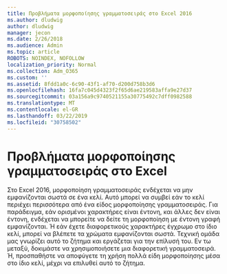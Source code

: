 ```yaml
---
title: Προβλήματα μορφοποίησης γραμματοσειράς στο Excel 2016
ms.author: dludwig
author: dludwig
manager: jecon
ms.date: 2/26/2018
ms.audience: Admin
ms.topic: article
ROBOTS: NOINDEX, NOFOLLOW
localization_priority: Normal
ms.collection: Adm_O365
ms.custom: ''
ms.assetid: 8fdd1a0c-6c90-43f1-af70-d200d758b3d6
ms.openlocfilehash: 16fa7c045d4323f2f65d6ae219583affa9e27d37
ms.sourcegitcommit: 03a156a9c9740521155a30775492c7dff0982588
ms.translationtype: MT
ms.contentlocale: el-GR
ms.lasthandoff: 03/22/2019
ms.locfileid: "30758502"
---
```

# <a name="font-formatting-problems-in-excel"></a>Προβλήματα μορφοποίησης γραμματοσειράς στο Excel

Στο Excel 2016, μορφοποίηση γραμματοσειράς ενδέχεται να μην εμφανίζονται σωστά σε ένα κελί. Αυτό μπορεί να συμβεί εάν το κελί περιέχει περισσότερα από ένα είδος μορφοποίησης γραμματοσειράς. Για παράδειγμα, εάν ορισμένοι χαρακτήρες είναι έντονη, και άλλες δεν είναι έντονη, ενδέχεται να μπορείτε να δείτε τη μορφοποίηση με έντονη γραφή εμφανίζονται. Ή εάν έχετε διαφορετικούς χαρακτήρες έγχρωμο στο ίδιο κελί, μπορεί να βλέπετε τα χρώματα εμφανίζονται σωστά. Τεχνική ομάδα μας γνωρίζει αυτό το ζήτημα και εργάζεται για την επίλυσή του. Εν τω μεταξύ, δοκιμάστε να χρησιμοποιήσετε μια διαφορετική γραμματοσειρά. Ή, προσπαθήστε να αποφύγετε τη χρήση πολλά είδη μορφοποίησης μέσα στο ίδιο κελί, μέχρι να επιλυθεί αυτό το ζήτημα. 
  

